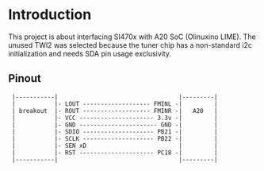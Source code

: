 # Introduction

This project is about interfacing SI470x with A20 SoC (Olinuxino LIME). The unused TWI2 was selected because the tuner chip has a non-standard i2c initialization and needs SDA pin usage exclusivity.

## Pinout

```
 |-----------|                                  |---------|
 |           |- LOUT ------------------- FMINL -|         |
 | breakout  |- ROUT ------------------- FMINR -|   A20   |
 |           |- VCC --------------------- 3.3v -|         |
 |           |- GND ---------------------- GND -|         |
 |           |- SDIO -------------------- PB21 -|         |
 |           |- SCLK -------------------- PB22 -|         |
 |           |- SEN xD                          |         |
 |           |- RST --------------------- PC18 -|         |
 |-----------|                                  |---------|
```
